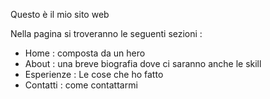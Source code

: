 Questo è il mio sito web 

Nella pagina si troveranno le seguenti sezioni : 

- Home : composta da un hero 
- About : una breve biografia dove ci saranno anche le skill 
- Esperienze : Le cose che ho fatto 
- Contatti : come contattarmi 

